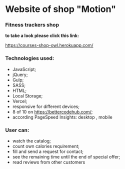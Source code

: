 # Website of shop "Motion"
### Fitness trackers shop
**to take a look please click this link:** 

https://courses-shop-owl.herokuapp.com/

### Technologies used: 
* JavaScript;
* jQuery;
* Gulp;
* SASS;
* HTML;
* Local Storage;
* Vercel;
* responsive for different devices;
* 8 of 10 on https://bettercodehub.com/;
* according PageSpeed Insights: desktop , mobile 

### User can:
* watch the catalog;
* count own calories requirement;
* fill and send a request for contact;
* see the remaining time until the end of special offer;
* read reviews from other customers


